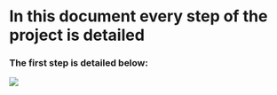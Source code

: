 # In this document every step of the project is detailed

### The first step is detailed below: 

![](https://github.com/alexjrns/datamining_lattes_computer_science/blob/master/documents/01_Step.png)
